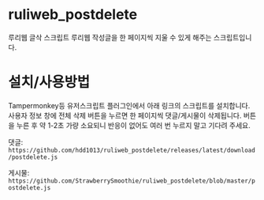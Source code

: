# ruliweb_postdelete
루리웹 글삭 스크립트
루리웹 작성글을 한 페이지씩 지울 수 있게 해주는 스크립트입니다.

# 설치/사용방법
Tampermonkey등 유저스크립트 플러그인에서 아래 링크의 스크립트를 설치합니다. 사용자 정보 창에 전체 삭제 버튼을 누르면 한 페이지씩 댓글/게시물이 삭제됩니다. 버튼을 누른 후 약 1-2초 가량 소요되니 반응이 없어도 여러 번 누르지 말고 기다려 주세요.

댓글: `https://github.com/hdd1013/ruliweb_postdelete/releases/latest/download/postdelete.js`

게시물: `https://github.com/StrawberrySmoothie/ruliweb_postdelete/blob/master/postdelete.js`
